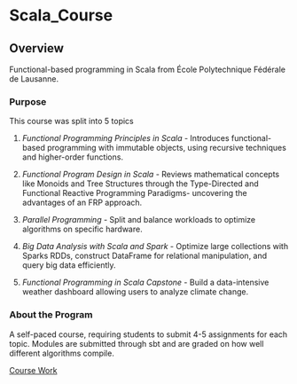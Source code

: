# Scala_Course
## Overview
Functional-based programming in Scala from École Polytechnique Fédérale de Lausanne.

### Purpose
This course was split into 5 topics

1) *Functional Programming Principles in Scala* -
Introduces functional-based programming with immutable objects, using recursive techniques and higher-order functions.

2) *Functional Program Design in Scala* -
Reviews mathematical concepts like Monoids and Tree Structures through the Type-Directed and Functional Reactive Programming Paradigms- uncovering the advantages of an FRP approach.

3) *Parallel Programming* -
Split and balance workloads to optimize algorithms on specific hardware.

4) *Big Data Analysis with Scala and Spark* -
Optimize large collections with Sparks RDDs, construct DataFrame for relational manipulation, and query big data efficiently.

5) *Functional Programming in Scala Capstone* -
Build a data-intensive weather dashboard allowing users to analyze climate change.

### About the Program
A self-paced course, requiring students to submit 4-5 assignments for each topic. Modules are submitted through sbt and are graded on how well different algorithms compile.  

[Course Work](https://www.coursera.org/specializations/scala#outcomes)
